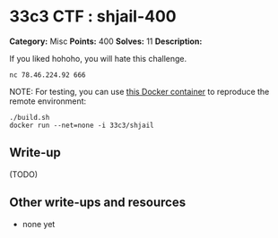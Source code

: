 # 33c3 CTF : shjail-400

**Category:** Misc
**Points:** 400
**Solves:** 11
**Description:**

If you liked hohoho, you will hate this challenge.

	nc 78.46.224.92 666

NOTE: For testing, you can use [this Docker container](shjail.tar.xz) to reproduce the remote environment:

	./build.sh
	docker run --net=none -i 33c3/shjail

## Write-up

(TODO)

## Other write-ups and resources

* none yet

